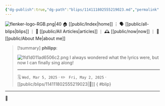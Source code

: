 ```yaml
---
{"dg-publish":true,"dg-path":"blips/114111802555219023.md","permalink":"/blips/114111802555219023/","title":"philipp on mastodon @ 2025-03-05"}
---
```



<div class="transclusion internal-embed is-loaded"><div class="markdown-embed">




![flenker-logo-RGB.png|40](/img/user/attachments/flenker-logo-RGB.png)
🏠 [[public/Index\|home]]  ⋮ 🗣️ [[public/all-blips\|blips]] ⋮  📝 [[public/All Articles\|articles]]  ⋮ 🕰️ [[public/now\|now]] ⋮ 🪪 [[public/About Me\|about me]]


</div></div>


> [!summary] **philipp**:
>
> ![1fd1d011ad6506c2.png](/img/user/attachments/1fd1d011ad6506c2.png)
> I always wondered what the lyrics were, but now I can finally sing along!
> - - -
>
> 🗓️ <code>Wed, Mar 5, 2025</code>  · ✏️ <code> Fri, May 2, 2025</code>  · [[public/blips/114111802555219023\|🔗]]
{ #blip}


- - -

 👾
